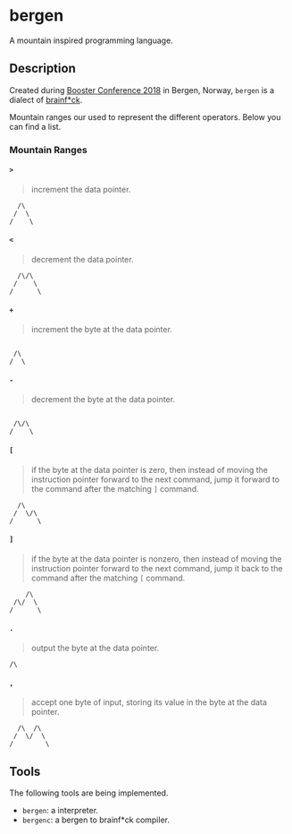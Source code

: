 # bergen
A mountain inspired programming language.

## Description
Created during [Booster Conference 2018][conference] in Bergen, Norway, `bergen` is a dialect of [brainf*ck][].

Mountain ranges our used to represent the different operators. Below you can find a list.

### Mountain Ranges
#### `>`
> increment the data pointer.

```
  /\
 /  \
/    \
```

#### `<`
> decrement the data pointer.

```
  /\/\
 /    \
/      \
```

#### `+`
> increment the byte at the data pointer.

```

 /\
/  \
```

#### `-`
> decrement the byte at the data pointer.

```

 /\/\
/    \
```

#### `[`
> if the byte at the data pointer is zero, then instead of moving the instruction pointer forward to the next command, jump it forward to the command after the matching `]` command.

```
  /\
 /  \/\
/      \
```

#### `]`
> if the byte at the data pointer is nonzero, then instead of moving the instruction pointer forward to the next command, jump it back to the command after the matching `[` command.

```
    /\
 /\/  \
/      \
```

#### `.`
> output the byte at the data pointer.

```
/\
```

#### `,`
> accept one byte of input, storing its value in the byte at the data pointer.

```
  /\  /\
 /  \/  \
/        \
```

## Tools
The following tools are being implemented.

* `bergen`: a interpreter.
* `bergenc`: a bergen to brainf\*ck compiler.

[conference]: https://2018.boosterconf.no/
[brainf*ck]: https://en.wikipedia.org/wiki/Brainfuck
